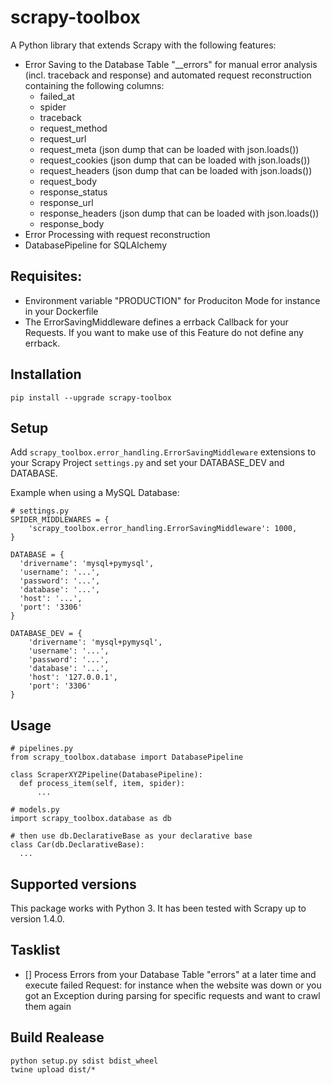 scrapy-toolbox
=============

A Python library that extends Scrapy with the following features:
- Error Saving to the Database Table "__errors" for manual error analysis (incl. traceback and response) and automated request reconstruction containing the following columns:
  - failed_at
  - spider
  - traceback
  - request_method
  - request_url
  - request_meta (json dump that can be loaded with json.loads())
  - request_cookies (json dump that can be loaded with json.loads())
  - request_headers (json dump that can be loaded with json.loads())
  - request_body
  - response_status
  - response_url
  - response_headers (json dump that can be loaded with json.loads())
  - response_body
- Error Processing with request reconstruction
- DatabasePipeline for SQLAlchemy

Requisites: 
-----------

* Environment variable "PRODUCTION" for Produciton Mode for instance in your Dockerfile
* The ErrorSavingMiddleware defines a errback Callback for your Requests. If you want to make use of this Feature do not define any errback.

Installation
------------

  ```
  pip install --upgrade scrapy-toolbox
  ```

Setup
-----

Add `scrapy_toolbox.error_handling.ErrorSavingMiddleware` extensions to your Scrapy Project `settings.py` and set your DATABASE_DEV and DATABASE.

Example when using a MySQL Database:

  ```
  # settings.py
  SPIDER_MIDDLEWARES = {
      'scrapy_toolbox.error_handling.ErrorSavingMiddleware': 1000,
  }

  DATABASE = {
    'drivername': 'mysql+pymysql',
    'username': '...',
    'password': '...',
    'database': '...',
    'host': '...',
    'port': '3306'
  }

  DATABASE_DEV = {
      'drivername': 'mysql+pymysql',
      'username': '...',
      'password': '...',
      'database': '...',
      'host': '127.0.0.1',
      'port': '3306'
  }

  ```

Usage
-----
  ```
  # pipelines.py
  from scrapy_toolbox.database import DatabasePipeline

  class ScraperXYZPipeline(DatabasePipeline):
    def process_item(self, item, spider):
        ...
  ```

  ```
  # models.py
  import scrapy_toolbox.database as db

  # then use db.DeclarativeBase as your declarative base
  class Car(db.DeclarativeBase):
    ...
  ```

Supported versions
------------------
This package works with Python 3. It has been tested with Scrapy up to version 1.4.0.

Tasklist
------------------
- [] Process Errors from your Database Table "errors" at a later time and execute failed Request: for instance when the website was down or you got an Exception during parsing for specific requests and want to crawl them again

Build Realease
------------------
```
python setup.py sdist bdist_wheel
twine upload dist/*
```
